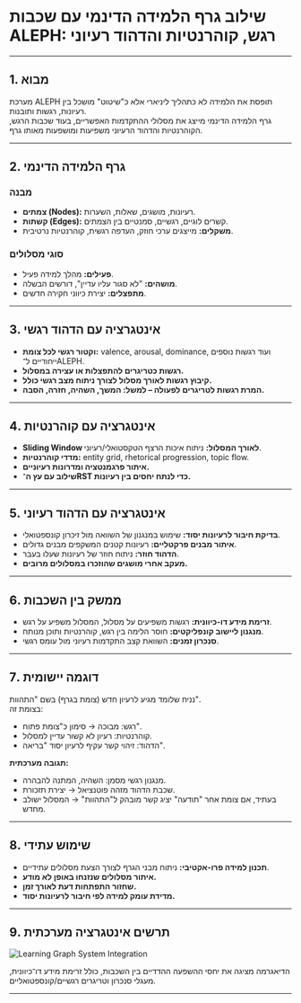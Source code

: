 # שילוב גרף הלמידה הדינמי עם שכבות ALEPH: רגש, קוהרנטיות והדהוד רעיוני

---

## 1. מבוא

מערכת ALEPH תופסת את הלמידה לא כתהליך ליניארי אלא כ"שיטוט" מושכל בין רעיונות, רגשות ותובנות.  
גרף הלמידה הדינמי מייצג את מסלולי ההתקדמות האפשריים, בעוד שכבות הרגש, הקוהרנטיות והדהוד הרעיוני משפיעות ומושפעות מאותו גרף.

---

## 2. גרף הלמידה הדינמי

### מבנה
- **צמתים (Nodes):** רעיונות, מושגים, שאלות, השערות.
- **קשתות (Edges):** קשרים לוגיים, רגשיים, סמנטיים בין הצמתים.
- **משקלים:** מייצגים ערכי חוזק, העדפה רגשית, קוהרנטיות נרטיבית.

### סוגי מסלולים
- **פעילים:** מהלך למידה פעיל.
- **מושהים:** "לא סגור עליו עדיין", דורשים הבשלה.
- **מתפצלים:** יצירת כיווני חקירה חדשים.

---

## 3. אינטגרציה עם הדהוד רגשי

- **וקטור רגשי לכל צומת:** valence, arousal, dominance, ועוד רגשות נוספים ייחודיים ל־ALEPH.
- **רגשות כטריגרים להתפצלות או עצירה במסלול.**
- **קיבוץ רגשות לאורך מסלול לצורך ניתוח מצב רגשי כולל.**
- **המרת רגשות לטריגרים לפעולה – למשל: המשך, השהיה, חזרה, הסבה.**

---

## 4. אינטגרציה עם קוהרנטיות

- **Sliding Window לאורך המסלול:** ניתוח איכות הרצף הטקסטואלי/רעיוני.
- **מדדי קוהרנטיות:** entity grid, rhetorical progression, topic flow.
- **איתור פרגמנטציה ומדרונות רעיוניים.**
- **שילוב עם עץ ה־RST כדי לנתח יחסים בין רעיונות.**

---

## 5. אינטגרציה עם הדהוד רעיוני

- **בדיקת חיבור לרעיונות יסוד:** שימוש במנגנון של השוואה מול זיכרון קונספטואלי.
- **איתור מבנים פרקטליים:** רעיונות קטנים המשקפים מבנים גדולים.
- **הדהוד חוזר:** ניתוח חוזר של רעיונות שעלו בעבר.
- **מעקב אחרי מושגים שהוזכרו במסלולים מרובים.**

---

## 6. ממשק בין השכבות

- **זרימת מידע דו-כיוונית:** רגשות משפיעים על מסלול, המסלול משפיע על רגש.
- **מנגנון ליישוב קונפליקטים:** חוסר הלימה בין רגש, קוהרנטיות ותוכן מנותח.
- **סנכרון זמנים:** השוואת קצב התקדמות רעיוני מול עומס רגשי.

---

## 7. דוגמה יישומית

נניח שלומד מגיע לרעיון חדש (צומת בגרף) בשם "התהוות".  
בצומת זה:
- רגש: מבוכה → סימון כ"צומת פתוח".
- קוהרנטיות: רעיון לא קשור עדיין למסלול.
- הדהוד: זיהוי קשר עקיף לרעיון יסוד "בריאה".

**תגובה מערכתית:**
- מנגנון רגשי מסמן: השהיה, המתנה להבהרה.
- שכבת הדהוד מזהה פוטנציאל → יצירת תזכורת.
- בעתיד, אם צומת אחר "תודעה" יציג קשר מובהק ל"התהוות" → המסלול ישולב מחדש.

---

## 8. שימוש עתידי

- **תכנון למידה פרו-אקטיבי:** ניתוח מבני הגרף לצורך הצעת מסלולים עתידיים.
- **איתור מסלולים שנזנחו באופן לא מודע.**
- **שחזור התפתחות דעת לאורך זמן.**
- **מדידת עומק למידה לפי חיבור לרעיונות יסוד.**

---

## 9. תרשים אינטגרציה מערכתית

![Learning Graph System Integration](../assets/learning_graph_system_integration.png)

הדיאגרמה מציגה את יחסי ההשפעה ההדדיים בין השכבות, כולל זרימת מידע דו־כיוונית, מעגלי סנכרון וטריגרים רגשיים/קונספטואליים.

---